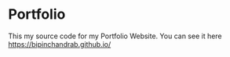 # Portfolio
This my source code for my Portfolio Website.
You can see it here https://bipinchandrab.github.io/
